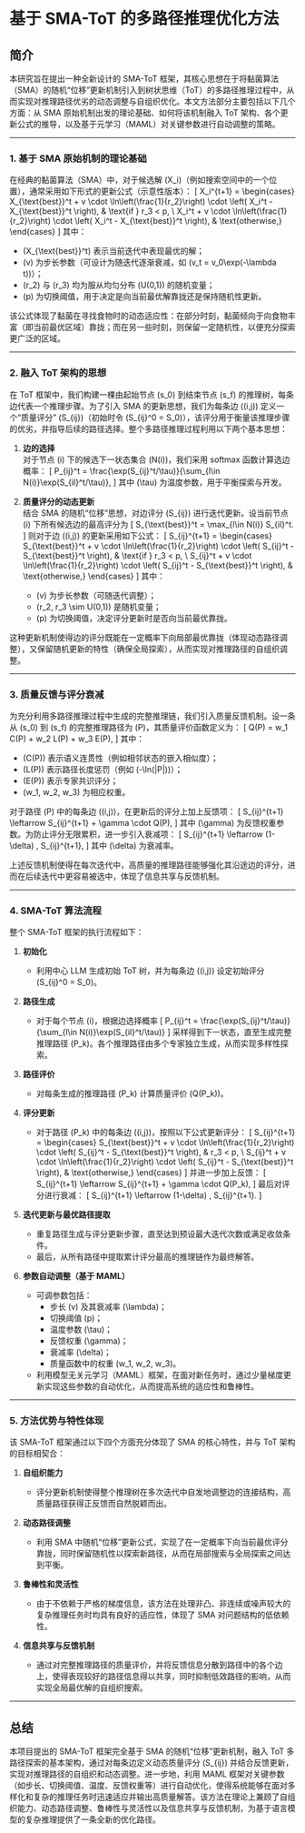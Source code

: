 # 基于 SMA-ToT 的多路径推理优化方法

## 简介

本研究旨在提出一种全新设计的 SMA-ToT 框架，其核心思想在于将黏菌算法（SMA）的随机“位移”更新机制引入到树状思维（ToT）的多路径推理过程中，从而实现对推理路径优劣的动态调整与自组织优化。本文方法部分主要包括以下几个方面：从 SMA 原始机制出发的理论基础、如何将该机制融入 ToT 架构、各个更新公式的推导，以及基于元学习（MAML）对关键参数进行自动调整的策略。

---

### 1. 基于 SMA 原始机制的理论基础

在经典的黏菌算法（SMA）中，对于候选解 \(X_i\)（例如搜索空间中的一个位置），通常采用如下形式的更新公式（示意性版本）：
\[
X_i^{t+1} =
\begin{cases}
X_{\text{best}}^t + v \cdot \ln\left(\frac{1}{r_2}\right) \cdot \left( X_i^t - X_{\text{best}}^t \right), & \text{if } r_3 < p, \\
X_i^t + v \cdot \ln\left(\frac{1}{r_2}\right) \cdot \left( X_i^t - X_{\text{best}}^t \right), & \text{otherwise,}
\end{cases}
\]
其中：
- \(X_{\text{best}}^t\) 表示当前迭代中表现最优的解；
- \(v\) 为步长参数（可设计为随迭代逐渐衰减，如 \(v_t = v_0\exp(-\lambda t)\)）；
- \(r_2\) 与 \(r_3\) 均为服从均匀分布 \(U(0,1)\) 的随机变量；
- \(p\) 为切换阈值，用于决定是向当前最优解靠拢还是保持随机性更新。

该公式体现了黏菌在寻找食物时的动态适应性：在部分时刻，黏菌倾向于向食物丰富（即当前最优区域）靠拢；而在另一些时刻，则保留一定随机性，以便充分探索更广泛的区域。

---

### 2. 融入 ToT 架构的思想

在 ToT 框架中，我们构建一棵由起始节点 \(s_0\) 到结束节点 \(s_f\) 的推理树，每条边代表一个推理步骤。为了引入 SMA 的更新思想，我们为每条边 \((i,j)\) 定义一个“质量评分” \(S_{ij}\)（初始时令 \(S_{ij}^0 = S_0\)），该评分用于衡量该推理步骤的优劣，并指导后续的路径选择。整个多路径推理过程利用以下两个基本思想：

1. **边的选择**  
   对于节点 \(i\) 下的候选下一状态集合 \(N(i)\)，我们采用 softmax 函数计算选边概率：
   \[
   P_{ij}^t = \frac{\exp(S_{ij}^t/\tau)}{\sum_{l\in N(i)}\exp(S_{il}^t/\tau)},
   \]
   其中 \(\tau\) 为温度参数，用于平衡探索与开发。

2. **质量评分的动态更新**  
   结合 SMA 的随机“位移”思想，对边评分 \(S_{ij}\) 进行迭代更新。设当前节点 \(i\) 下所有候选边的最高评分为
   \[
   S_{\text{best}}^t = \max_{l\in N(i)} S_{il}^t.
   \]
   则对于边 \((i,j)\) 的更新采用如下公式：
   \[
   S_{ij}^{t+1} =
   \begin{cases}
   S_{\text{best}}^t + v \cdot \ln\left(\frac{1}{r_2}\right) \cdot \left( S_{ij}^t - S_{\text{best}}^t \right), & \text{if } r_3 < p, \\
   S_{ij}^t + v \cdot \ln\left(\frac{1}{r_2}\right) \cdot \left( S_{ij}^t - S_{\text{best}}^t \right), & \text{otherwise,}
   \end{cases}
   \]
   其中：
   - \(v\) 为步长参数（可随迭代调整）；
   - \(r_2, r_3 \sim U(0,1)\) 是随机变量；
   - \(p\) 为切换阈值，决定评分更新时是否向当前最优靠拢。

这种更新机制使得边的评分既能在一定概率下向局部最优靠拢（体现动态路径调整），又保留随机更新的特性（确保全局探索），从而实现对推理路径的自组织调整。

---

### 3. 质量反馈与评分衰减

为充分利用多路径推理过程中生成的完整推理链，我们引入质量反馈机制。设一条从 \(s_0\) 到 \(s_f\) 的完整推理路径为 \(P\)，其质量评价函数定义为：
\[
Q(P) = w_1 C(P) + w_2 L(P) + w_3 E(P),
\]
其中：
- \(C(P)\) 表示语义连贯性（例如相邻状态的嵌入相似度）；
- \(L(P)\) 表示路径长度惩罚（例如 \(-\ln(|P|)\)）；
- \(E(P)\) 表示专家共识评分；
- \(w_1, w_2, w_3\) 为相应权重。

对于路径 \(P\) 中的每条边 \((i,j)\)，在更新后的评分上加上反馈项：
\[
S_{ij}^{t+1} \leftarrow S_{ij}^{t+1} + \gamma \cdot Q(P),
\]
其中 \(\gamma\) 为反馈权重参数。为防止评分无限累积，进一步引入衰减项：
\[
S_{ij}^{t+1} \leftarrow (1-\delta) \, S_{ij}^{t+1},
\]
其中 \(\delta\) 为衰减率。

上述反馈机制使得在每次迭代中，高质量的推理路径能够强化其沿途边的评分，进而在后续迭代中更容易被选中，体现了信息共享与反馈机制。

---

### 4. SMA-ToT 算法流程

整个 SMA-ToT 框架的执行流程如下：

1. **初始化**  
   - 利用中心 LLM 生成初始 ToT 树，并为每条边 \((i,j)\) 设定初始评分 \(S_{ij}^0 = S_0\)。

2. **路径生成**  
   - 对于每个节点 \(i\)，根据边选择概率
     \[
     P_{ij}^t = \frac{\exp(S_{ij}^t/\tau)}{\sum_{l\in N(i)}\exp(S_{il}^t/\tau)}
     \]
     采样得到下一状态，直至生成完整推理路径 \(P_k\)。各个推理路径由多个专家独立生成，从而实现多样性探索。

3. **路径评价**  
   - 对每条生成的推理路径 \(P_k\) 计算质量评价 \(Q(P_k)\)。

4. **评分更新**  
   - 对于路径 \(P_k\) 中的每条边 \((i,j)\)，按照以下公式更新评分：
     \[
     S_{ij}^{t+1} =
     \begin{cases}
     S_{\text{best}}^t + v \cdot \ln\left(\frac{1}{r_2}\right) \cdot \left( S_{ij}^t - S_{\text{best}}^t \right), & r_3 < p, \\
     S_{ij}^t + v \cdot \ln\left(\frac{1}{r_2}\right) \cdot \left( S_{ij}^t - S_{\text{best}}^t \right), & \text{otherwise,}
     \end{cases}
     \]
     并进一步加上反馈：
     \[
     S_{ij}^{t+1} \leftarrow S_{ij}^{t+1} + \gamma \cdot Q(P_k),
     \]
     最后对评分进行衰减：
     \[
     S_{ij}^{t+1} \leftarrow (1-\delta) \, S_{ij}^{t+1}.
     \]

5. **迭代更新与最优路径提取**  
   - 重复路径生成与评分更新步骤，直至达到预设最大迭代次数或满足收敛条件。  
   - 最后，从所有路径中提取累计评分最高的推理链作为最终解答。

6. **参数自动调整（基于 MAML）**  
   - 可调参数包括：  
     - 步长 \(v\) 及其衰减率 \(\lambda\)；  
     - 切换阈值 \(p\)；  
     - 温度参数 \(\tau\)；  
     - 反馈权重 \(\gamma\)；  
     - 衰减率 \(\delta\)；  
     - 质量函数中的权重 \(w_1, w_2, w_3\)。  
   - 利用模型无关元学习（MAML）框架，在面对新任务时，通过少量梯度更新实现这些参数的自动优化，从而提高系统的适应性和鲁棒性。

---

### 5. 方法优势与特性体现

该 SMA-ToT 框架通过以下四个方面充分体现了 SMA 的核心特性，并与 ToT 架构的目标相契合：

1. **自组织能力**  
   - 评分更新机制使得整个推理树在多次迭代中自发地调整边的连接结构，高质量路径获得正反馈而自然脱颖而出。

2. **动态路径调整**  
   - 利用 SMA 中随机“位移”更新公式，实现了在一定概率下向当前最优评分靠拢，同时保留随机性以探索新路径，从而在局部搜索与全局探索之间达到平衡。

3. **鲁棒性和灵活性**  
   - 由于不依赖于严格的梯度信息，该方法在处理非凸、非连续或噪声较大的复杂推理任务时均具有良好的适应性，体现了 SMA 对问题结构的低依赖性。

4. **信息共享与反馈机制**  
   - 通过对完整推理路径的质量评价，并将反馈信息分散到路径中的各个边上，使得表现较好的路径信息得以共享，同时抑制低效路径的影响，从而实现全局最优解的自组织搜索。

---

## 总结

本项目提出的 SMA-ToT 框架完全基于 SMA 的随机“位移”更新机制，融入 ToT 多路径探索的基本架构，通过对每条边定义动态质量评分 \(S_{ij}\) 并结合反馈更新，实现对推理路径的自组织和动态调整。进一步地，利用 MAML 框架对关键参数（如步长、切换阈值、温度、反馈权重等）进行自动优化，使得系统能够在面对多样化和复杂的推理任务时迅速适应并输出高质量解答。该方法在理论上兼顾了自组织能力、动态路径调整、鲁棒性与灵活性以及信息共享与反馈机制，为基于语言模型的复杂推理提供了一条全新的优化路径。
